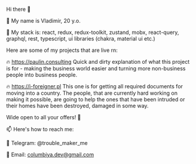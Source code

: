 Hi there 👋

🌱 My name is Vladimir, 20 y.o.

🤘 My stack is: react, redux, redux-toolkit, zustand, mobx, react-query, graphql, rest, typescript, ui libraries (chakra, material ui etc.)

Here are some of my projects that are live rn:

🔥 https://paulin.consulting
Quick and dirty explanation of what this project is for - making the business world easier and turning more non-business people into business people.

🔥 https://i-foreigner.pl
This one is for getting all required documents for moving into a country.
The people, that are currently hard working on making it possible, are going to help the ones that have been intruded
or their homes have been destroyed, damaged in some way.

Wide open to all your offers! 👀

📫 Here's how to reach me:

💬 Telegram: @trouble_maker_me

📱 Email: columbiya.dev@gmail.com
